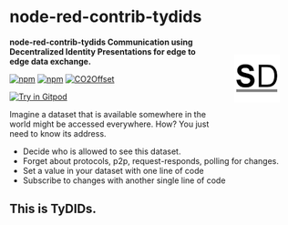# node-red-contrib-tydids

<a href="https://stromdao.de/" target="_blank" title="STROMDAO - Digital Energy Infrastructure"><img src="./static/stromdao.png" align="right" height="85px" hspace="30px" vspace="30px"></a>

**node-red-contrib-tydids Communication using Decentralized Identity Presentations for edge to edge data exchange.**

[![npm](https://img.shields.io/npm/dt/node-red-contrib-tydids.svg)](https://www.npmjs.com/package/node-red-contrib-tydids)
[![npm](https://img.shields.io/npm/v/node-red-contrib-tydids.svg)](https://www.npmjs.com/package/node-red-contrib-tydids)
[![CO2Offset](https://api.corrently.io/v2.0/ghgmanage/statusimg?host=node-red-contrib-tydids&svg=1)](https://co2offset.io/badge.html?host=node-red-contrib-tydids)

[![Try in Gitpod](https://gitpod.io/button/open-in-gitpod.svg)](https://gitpod.io/#https://github.com/energychain/node-red-contrib-tydids)


Imagine a dataset that is available somewhere in the world might be accessed everywhere. How? You just need to know its address.
- Decide who is allowed to see this dataset.
- Forget about protocols, p2p, request-responds, polling for changes.
- Set a value in your dataset with one line of code
- Subscribe to changes with another single line of code

## This is TyDIDs.

